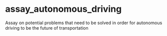 # assay_autonomous_driving
Assay on potential problems that need to be solved in order for autonomous driving to be the future of transportation
